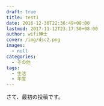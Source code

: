 ```yaml
---
draft: true
title: test1
date: 2016-12-30T22:36:49+08:00
lastmod: 2017-11-12T23:17:50+08:00
author: wifi博士
cover: /img/dsc2.png
images:
  - null
categories:
  - その他
tags:
  - 生活
  - 年度
---
```

さて、最初の投稿です。
